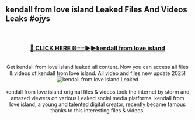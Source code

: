 ## kendall from love island Leaked Files And Videos Leaks #ojys
<br>
<div align="center">
<h3><a href="https://watchclip.my.id/kendall from love island" rel="nofollow">🔴 CLICK HERE 🌐==►►kendall from love island</a></h3>
<br>
Get kendall from love island leaked all content. Now you can access all files & videos of kendall from love island. All video and files new update 2025!
<br>
<a href="https://watchclip.my.id/kendall from love island" rel="nofollow" data-target="animated-image.originalLink"><img src="https://i.ibb.co.com/WyWwxjT/player-gif2.gif" alt="kendall from love island Leaked" style="max-width: 100%; display: inline-block;" data-target="animated-image.originalImage"></a>
<br><br>
kendall from love island original files & videos took the internet by storm and amazed viewers on various Leaked social media platforms. kendall from love island, a young and talented digital creator, recently became famous thanks to this interesting files & videos.
</div>
<br>